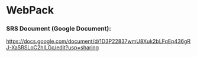 # WebPack
### SRS Document (Google Document): 
https://docs.google.com/document/d/1D3P22837wmU8Xuk2bLFqEp436gRJ-XaSRSLoC2hILGc/edit?usp=sharing
